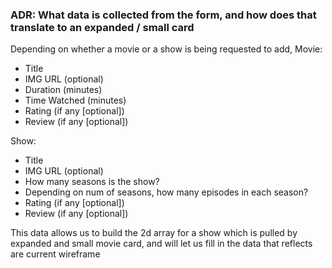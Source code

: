 ### ADR: What data is collected from the form, and how does that translate to an expanded / small card

Depending on whether a movie or a show is being requested to add,
Movie:
- Title
- IMG URL (optional)
- Duration (minutes)
- Time Watched (minutes)
- Rating (if any [optional])
- Review (if any [optional])

Show:
- Title
- IMG URL (optional)
- How many seasons is the show?
- Depending on num of seasons, how many episodes in each season?
- Rating (if any [optional])
- Review (if any [optional])

This data allows us to build the 2d array for a show which is pulled by expanded and small movie card, and will
let us fill in the data that reflects are current wireframe

